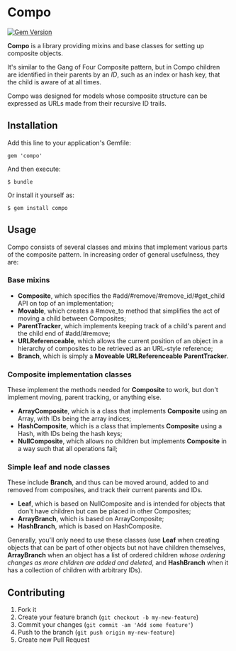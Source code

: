 # Compo

[![Gem Version](https://badge.fury.io/rb/compo.svg)](http://badge.fury.io/rb/compo)

**Compo** is a library providing mixins and base classes for setting up
composite objects.

It's similar to the Gang of Four Composite pattern, but in Compo
children are identified in their parents by an *ID*,
such as an index or hash key, that the child is aware of at all times.

Compo was designed for models whose composite
structure can be expressed as URLs made from their recursive ID trails.

## Installation

Add this line to your application's Gemfile:

    gem 'compo'

And then execute:

    $ bundle

Or install it yourself as:

    $ gem install compo

## Usage

Compo consists of several classes and mixins that implement various parts of the composite pattern.  In increasing order of general usefulness, they are:

### Base mixins

- **Composite**, which specifies the #add/#remove/#remove_id/#get_child API on top of an implementation;
- **Movable**, which creates a #move_to method that simplifies the act of moving a child between Composites;
- **ParentTracker**, which implements keeping track of a child's parent and the child end of #add/#remove;
- **URLReferenceable**, which allows the current position of an object in a hierarchy of composites to be retrieved as an URL-style reference;
- **Branch**, which is simply a **Moveable** **URLReferenceable** **ParentTracker**.

### Composite implementation classes

These implement the methods needed for **Composite** to work, but don't implement moving, parent tracking, or anything else.

- **ArrayComposite**, which is a class that implements **Composite** using an Array, with IDs being the array indices;
- **HashComposite**, which is a class that implements **Composite** using a Hash, with IDs being the hash keys;
- **NullComposite**, which allows no children but implements **Composite** in a way such that all operations fail;

### Simple leaf and node classes

These include **Branch**, and thus can be moved around, added to and removed from composites, and track their current parents and IDs.

- **Leaf**, which is based on NullComposite and is intended for objects that don't have children but can be placed in other Composites;
- **ArrayBranch**, which is based on ArrayComposite;
- **HashBranch**, which is based on HashComposite.

Generally, you'll only need to use these classes (use **Leaf** when creating objects that can be part of other objects but not have children themselves, **ArrayBranch** when an object has a list of ordered children *whose ordering changes as more children are added and deleted*, and **HashBranch** when it has a collection of children with arbitrary IDs).

## Contributing

1. Fork it
2. Create your feature branch (`git checkout -b my-new-feature`)
3. Commit your changes (`git commit -am 'Add some feature'`)
4. Push to the branch (`git push origin my-new-feature`)
5. Create new Pull Request
